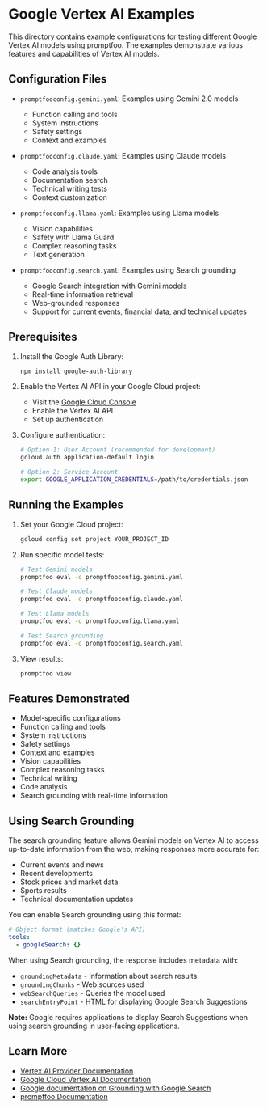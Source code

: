 # Google Vertex AI Examples

This directory contains example configurations for testing different Google Vertex AI models using promptfoo. The examples demonstrate various features and capabilities of Vertex AI models.

## Configuration Files

- `promptfooconfig.gemini.yaml`: Examples using Gemini 2.0 models

  - Function calling and tools
  - System instructions
  - Safety settings
  - Context and examples

- `promptfooconfig.claude.yaml`: Examples using Claude models

  - Code analysis tools
  - Documentation search
  - Technical writing tests
  - Context customization

- `promptfooconfig.llama.yaml`: Examples using Llama models

  - Vision capabilities
  - Safety with Llama Guard
  - Complex reasoning tasks
  - Text generation

- `promptfooconfig.search.yaml`: Examples using Search grounding
  - Google Search integration with Gemini models
  - Real-time information retrieval
  - Web-grounded responses
  - Support for current events, financial data, and technical updates

## Prerequisites

1. Install the Google Auth Library:

   ```sh
   npm install google-auth-library
   ```

2. Enable the Vertex AI API in your Google Cloud project:

   - Visit the [Google Cloud Console](https://console.cloud.google.com)
   - Enable the Vertex AI API
   - Set up authentication

3. Configure authentication:

   ```sh
   # Option 1: User Account (recommended for development)
   gcloud auth application-default login

   # Option 2: Service Account
   export GOOGLE_APPLICATION_CREDENTIALS=/path/to/credentials.json
   ```

## Running the Examples

1. Set your Google Cloud project:

   ```sh
   gcloud config set project YOUR_PROJECT_ID
   ```

2. Run specific model tests:

   ```sh
   # Test Gemini models
   promptfoo eval -c promptfooconfig.gemini.yaml

   # Test Claude models
   promptfoo eval -c promptfooconfig.claude.yaml

   # Test Llama models
   promptfoo eval -c promptfooconfig.llama.yaml

   # Test Search grounding
   promptfoo eval -c promptfooconfig.search.yaml
   ```

3. View results:
   ```sh
   promptfoo view
   ```

## Features Demonstrated

- Model-specific configurations
- Function calling and tools
- System instructions
- Safety settings
- Context and examples
- Vision capabilities
- Complex reasoning tasks
- Technical writing
- Code analysis
- Search grounding with real-time information

## Using Search Grounding

The search grounding feature allows Gemini models on Vertex AI to access up-to-date information from the web, making responses more accurate for:

- Current events and news
- Recent developments
- Stock prices and market data
- Sports results
- Technical documentation updates

You can enable Search grounding using this format:

```yaml
# Object format (matches Google's API)
tools:
  - googleSearch: {}
```

When using Search grounding, the response includes metadata with:

- `groundingMetadata` - Information about search results
- `groundingChunks` - Web sources used
- `webSearchQueries` - Queries the model used
- `searchEntryPoint` - HTML for displaying Google Search Suggestions

**Note:** Google requires applications to display Search Suggestions when using search grounding in user-facing applications.

## Learn More

- [Vertex AI Provider Documentation](https://www.promptfoo.dev/docs/providers/vertex/)
- [Google Cloud Vertex AI Documentation](https://cloud.google.com/vertex-ai/docs)
- [Google documentation on Grounding with Google Search](https://ai.google.dev/docs/gemini_api/grounding)
- [promptfoo Documentation](https://www.promptfoo.dev/docs/)
